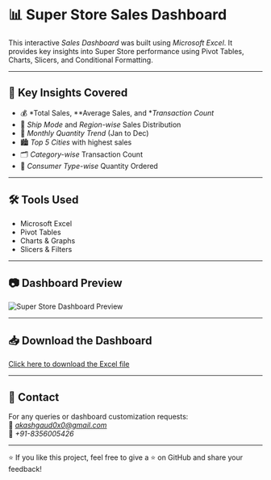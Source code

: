 # 📊 Super Store Sales Dashboard

This interactive *Sales Dashboard* was built using *Microsoft Excel*. It provides key insights into Super Store performance using Pivot Tables, Charts, Slicers, and Conditional Formatting.

---

## 📌 Key Insights Covered

- 💰 *Total Sales, **Average Sales, and **Transaction Count*
- 🚚 *Ship Mode* and *Region-wise* Sales Distribution
- 📆 *Monthly Quantity Trend* (Jan to Dec)
- 🏙 *Top 5 Cities* with highest sales
- 🗂 *Category-wise* Transaction Count
- 👥 *Consumer Type-wise* Quantity Ordered

---

## 🛠 Tools Used

- Microsoft Excel
- Pivot Tables
- Charts & Graphs
- Slicers & Filters

---

## 📷 Dashboard Preview

![Super Store Dashboard Preview](images/superstore-dashboard-preview.jpg)


---

## 📥 Download the Dashboard

[Click here to download the Excel file](assets/SuperStoreDashboard.xlsm)



---

## 📧 Contact

For any queries or dashboard customization requests:  
📩 *akashgaud0x0@gmail.com*  
📱 *+91-8356005426*

---

⭐ If you like this project, feel free to give a ⭐ on GitHub and share your feedback!
